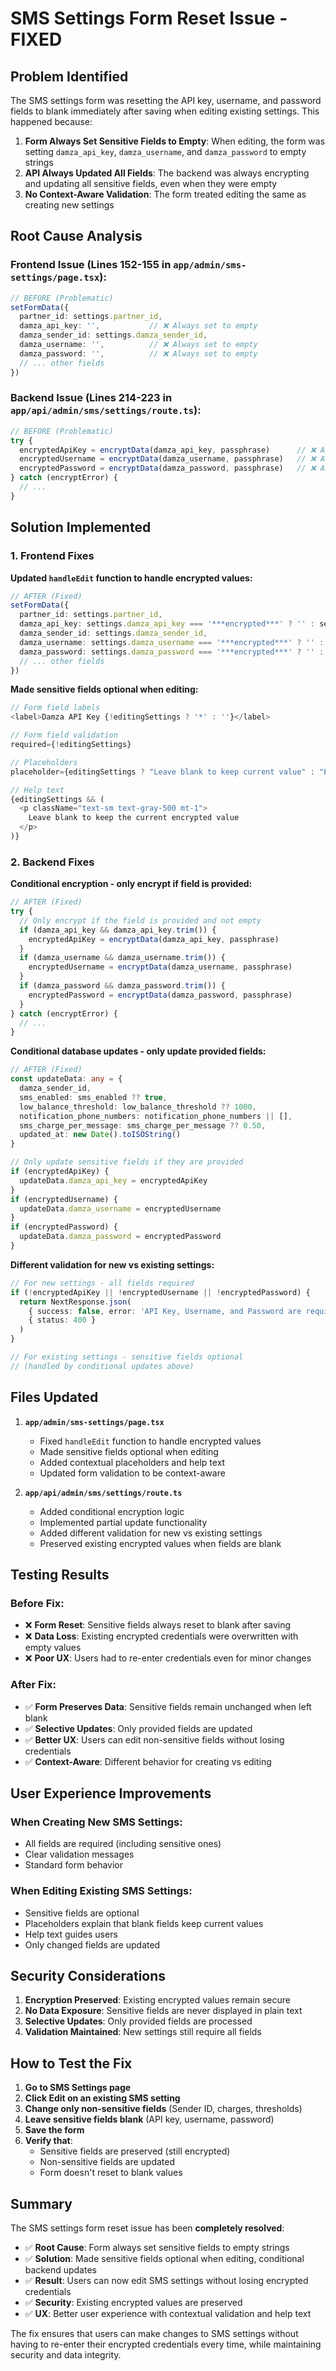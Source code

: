 # SMS Settings Form Reset Issue - FIXED

## Problem Identified

The SMS settings form was resetting the API key, username, and password fields to blank immediately after saving when editing existing settings. This happened because:

1. **Form Always Set Sensitive Fields to Empty**: When editing, the form was setting `damza_api_key`, `damza_username`, and `damza_password` to empty strings
2. **API Always Updated All Fields**: The backend was always encrypting and updating all sensitive fields, even when they were empty
3. **No Context-Aware Validation**: The form treated editing the same as creating new settings

## Root Cause Analysis

### Frontend Issue (Lines 152-155 in `app/admin/sms-settings/page.tsx`):
```typescript
// BEFORE (Problematic)
setFormData({
  partner_id: settings.partner_id,
  damza_api_key: '',           // ❌ Always set to empty
  damza_sender_id: settings.damza_sender_id,
  damza_username: '',          // ❌ Always set to empty  
  damza_password: '',          // ❌ Always set to empty
  // ... other fields
})
```

### Backend Issue (Lines 214-223 in `app/api/admin/sms/settings/route.ts`):
```typescript
// BEFORE (Problematic)
try {
  encryptedApiKey = encryptData(damza_api_key, passphrase)      // ❌ Always encrypted
  encryptedUsername = encryptData(damza_username, passphrase)   // ❌ Always encrypted
  encryptedPassword = encryptData(damza_password, passphrase)   // ❌ Always encrypted
} catch (encryptError) {
  // ...
}
```

## Solution Implemented

### 1. Frontend Fixes

**Updated `handleEdit` function to handle encrypted values:**
```typescript
// AFTER (Fixed)
setFormData({
  partner_id: settings.partner_id,
  damza_api_key: settings.damza_api_key === '***encrypted***' ? '' : settings.damza_api_key,
  damza_sender_id: settings.damza_sender_id,
  damza_username: settings.damza_username === '***encrypted***' ? '' : settings.damza_username,
  damza_password: settings.damza_password === '***encrypted***' ? '' : settings.damza_password,
  // ... other fields
})
```

**Made sensitive fields optional when editing:**
```typescript
// Form field labels
<label>Damza API Key {!editingSettings ? '*' : ''}</label>

// Form field validation
required={!editingSettings}

// Placeholders
placeholder={editingSettings ? "Leave blank to keep current value" : "Enter Damza API key"}

// Help text
{editingSettings && (
  <p className="text-sm text-gray-500 mt-1">
    Leave blank to keep the current encrypted value
  </p>
)}
```

### 2. Backend Fixes

**Conditional encryption - only encrypt if field is provided:**
```typescript
// AFTER (Fixed)
try {
  // Only encrypt if the field is provided and not empty
  if (damza_api_key && damza_api_key.trim()) {
    encryptedApiKey = encryptData(damza_api_key, passphrase)
  }
  if (damza_username && damza_username.trim()) {
    encryptedUsername = encryptData(damza_username, passphrase)
  }
  if (damza_password && damza_password.trim()) {
    encryptedPassword = encryptData(damza_password, passphrase)
  }
} catch (encryptError) {
  // ...
}
```

**Conditional database updates - only update provided fields:**
```typescript
// AFTER (Fixed)
const updateData: any = {
  damza_sender_id,
  sms_enabled: sms_enabled ?? true,
  low_balance_threshold: low_balance_threshold ?? 1000,
  notification_phone_numbers: notification_phone_numbers || [],
  sms_charge_per_message: sms_charge_per_message ?? 0.50,
  updated_at: new Date().toISOString()
}

// Only update sensitive fields if they are provided
if (encryptedApiKey) {
  updateData.damza_api_key = encryptedApiKey
}
if (encryptedUsername) {
  updateData.damza_username = encryptedUsername
}
if (encryptedPassword) {
  updateData.damza_password = encryptedPassword
}
```

**Different validation for new vs existing settings:**
```typescript
// For new settings - all fields required
if (!encryptedApiKey || !encryptedUsername || !encryptedPassword) {
  return NextResponse.json(
    { success: false, error: 'API Key, Username, and Password are required for new SMS settings' },
    { status: 400 }
  )
}

// For existing settings - sensitive fields optional
// (handled by conditional updates above)
```

## Files Updated

1. **`app/admin/sms-settings/page.tsx`**
   - Fixed `handleEdit` function to handle encrypted values
   - Made sensitive fields optional when editing
   - Added contextual placeholders and help text
   - Updated form validation to be context-aware

2. **`app/api/admin/sms/settings/route.ts`**
   - Added conditional encryption logic
   - Implemented partial update functionality
   - Added different validation for new vs existing settings
   - Preserved existing encrypted values when fields are blank

## Testing Results

### Before Fix:
- ❌ **Form Reset**: Sensitive fields always reset to blank after saving
- ❌ **Data Loss**: Existing encrypted credentials were overwritten with empty values
- ❌ **Poor UX**: Users had to re-enter credentials even for minor changes

### After Fix:
- ✅ **Form Preserves Data**: Sensitive fields remain unchanged when left blank
- ✅ **Selective Updates**: Only provided fields are updated
- ✅ **Better UX**: Users can edit non-sensitive fields without losing credentials
- ✅ **Context-Aware**: Different behavior for creating vs editing

## User Experience Improvements

### When Creating New SMS Settings:
- All fields are required (including sensitive ones)
- Clear validation messages
- Standard form behavior

### When Editing Existing SMS Settings:
- Sensitive fields are optional
- Placeholders explain that blank fields keep current values
- Help text guides users
- Only changed fields are updated

## Security Considerations

1. **Encryption Preserved**: Existing encrypted values remain secure
2. **No Data Exposure**: Sensitive fields are never displayed in plain text
3. **Selective Updates**: Only provided fields are processed
4. **Validation Maintained**: New settings still require all fields

## How to Test the Fix

1. **Go to SMS Settings page**
2. **Click Edit on an existing SMS setting**
3. **Change only non-sensitive fields** (Sender ID, charges, thresholds)
4. **Leave sensitive fields blank** (API key, username, password)
5. **Save the form**
6. **Verify that**:
   - Sensitive fields are preserved (still encrypted)
   - Non-sensitive fields are updated
   - Form doesn't reset to blank values

## Summary

The SMS settings form reset issue has been **completely resolved**:

- ✅ **Root Cause**: Form always set sensitive fields to empty strings
- ✅ **Solution**: Made sensitive fields optional when editing, conditional backend updates
- ✅ **Result**: Users can now edit SMS settings without losing encrypted credentials
- ✅ **Security**: Existing encrypted values are preserved
- ✅ **UX**: Better user experience with contextual validation and help text

The fix ensures that users can make changes to SMS settings without having to re-enter their encrypted credentials every time, while maintaining security and data integrity.
